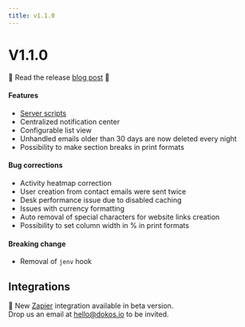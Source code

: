 ```yaml
---
title: v1.1.0
---
```


# V1.1.0

:tada: Read the release [blog post](https://dokos.io/en/blog/new-functionalities-version-1-1) :tada:

#### Features
- [Server scripts](/dokos/setting-up/customization/server-scripts)
- Centralized notification center
- Configurable list view
- Unhandled emails older than 30 days are now deleted every night
- Possibility to make section breaks in print formats

#### Bug corrections
- Activity heatmap correction
- User creation from contact emails were sent twice
- Desk performance issue due to disabled caching
- Issues with currency formatting
- Auto removal of special characters for website links creation
- Possibility to set column width in % in print formats

#### Breaking change
- Removal of `jenv` hook

## Integrations

:tada: New [Zapier](https://zapier.com) integration available in beta version.  
Drop us an email at [hello@dokos.io](mailto:hello@dokos.io) to be invited.